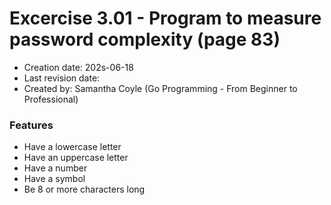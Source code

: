 # Excercise 3.01 - Program to measure password complexity (page 83)

- Creation date: 202s-06-18
- Last revision date:
- Created by: Samantha Coyle (Go Programming - From Beginner to Professional)

### Features

- Have a lowercase letter
- Have an uppercase letter
- Have a number
- Have a symbol
- Be 8 or more characters long
